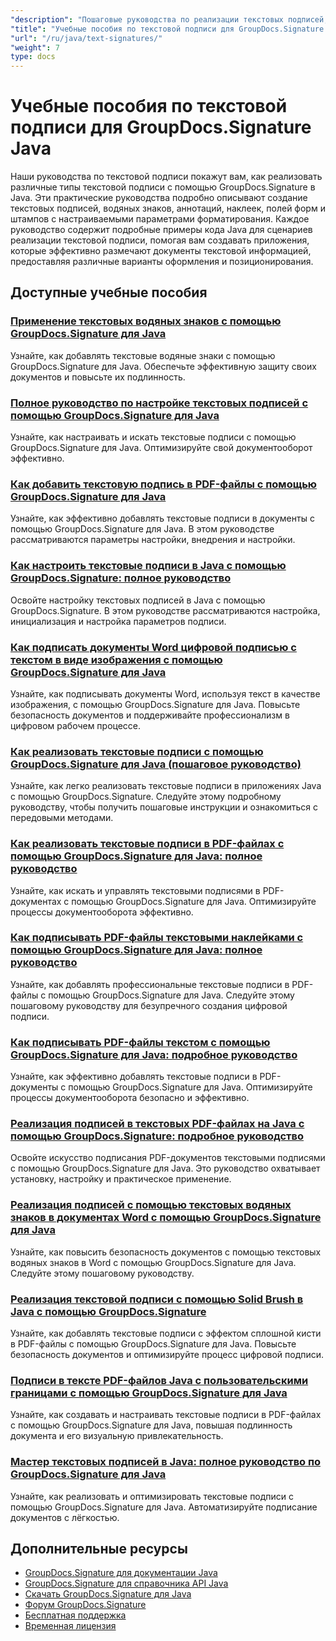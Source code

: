 ```yaml
---
"description": "Пошаговые руководства по реализации текстовых подписей, аннотаций, водяных знаков и текстовой маркировки документов с помощью GroupDocs.Signature для Java."
"title": "Учебные пособия по текстовой подписи для GroupDocs.Signature Java"
"url": "/ru/java/text-signatures/"
"weight": 7
type: docs
---
```

# Учебные пособия по текстовой подписи для GroupDocs.Signature Java

Наши руководства по текстовой подписи покажут вам, как реализовать различные типы текстовой подписи с помощью GroupDocs.Signature в Java. Эти практические руководства подробно описывают создание текстовых подписей, водяных знаков, аннотаций, наклеек, полей форм и штампов с настраиваемыми параметрами форматирования. Каждое руководство содержит подробные примеры кода Java для сценариев реализации текстовой подписи, помогая вам создавать приложения, которые эффективно размечают документы текстовой информацией, предоставляя различные варианты оформления и позиционирования.

## Доступные учебные пособия

### [Применение текстовых водяных знаков с помощью GroupDocs.Signature для Java](./apply-text-watermark-signature-groupdocs-java/)
Узнайте, как добавлять текстовые водяные знаки с помощью GroupDocs.Signature для Java. Обеспечьте эффективную защиту своих документов и повысьте их подлинность.

### [Полное руководство по настройке текстовых подписей с помощью GroupDocs.Signature для Java](./guide-setting-up-text-signatures-groupdocs-signature-java/)
Узнайте, как настраивать и искать текстовые подписи с помощью GroupDocs.Signature для Java. Оптимизируйте свой документооборот эффективно.

### [Как добавить текстовую подпись в PDF-файлы с помощью GroupDocs.Signature для Java](./groupdocs-signature-java-add-text-signature/)
Узнайте, как эффективно добавлять текстовые подписи в документы с помощью GroupDocs.Signature для Java. В этом руководстве рассматриваются параметры настройки, внедрения и настройки.

### [Как настроить текстовые подписи в Java с помощью GroupDocs.Signature: полное руководство](./configure-text-signatures-java-groupdocs-signature/)
Освойте настройку текстовых подписей в Java с помощью GroupDocs.Signature. В этом руководстве рассматриваются настройка, инициализация и настройка параметров подписи.

### [Как подписать документы Word цифровой подписью с текстом в виде изображения с помощью GroupDocs.Signature для Java](./sign-word-docs-text-image-groupdocs-java/)
Узнайте, как подписывать документы Word, используя текст в качестве изображения, с помощью GroupDocs.Signature для Java. Повысьте безопасность документов и поддерживайте профессионализм в цифровом рабочем процессе.

### [Как реализовать текстовые подписи с помощью GroupDocs.Signature для Java (пошаговое руководство)](./implement-text-signatures-groupdocs-java/)
Узнайте, как легко реализовать текстовые подписи в приложениях Java с помощью GroupDocs.Signature. Следуйте этому подробному руководству, чтобы получить пошаговые инструкции и ознакомиться с передовыми методами.

### [Как реализовать текстовые подписи в PDF-файлах с помощью GroupDocs.Signature для Java: полное руководство](./groupdocs-signature-java-text-signatures-pdf/)
Узнайте, как искать и управлять текстовыми подписями в PDF-документах с помощью GroupDocs.Signature для Java. Оптимизируйте процессы документооборота эффективно.

### [Как подписывать PDF-файлы текстовыми наклейками с помощью GroupDocs.Signature для Java: полное руководство](./groupdocs-signature-java-pdf-text-sticker/)
Узнайте, как добавлять профессиональные текстовые подписи в PDF-файлы с помощью GroupDocs.Signature для Java. Следуйте этому пошаговому руководству для безупречного создания цифровой подписи.

### [Как подписывать PDF-файлы текстом с помощью GroupDocs.Signature для Java: подробное руководство](./sign-pdf-text-groupdocs-signature-java/)
Узнайте, как эффективно добавлять текстовые подписи в PDF-документы с помощью GroupDocs.Signature для Java. Оптимизируйте процессы документооборота безопасно и эффективно.

### [Реализация подписей в текстовых PDF-файлах на Java с помощью GroupDocs.Signature: подробное руководство](./pdf-text-signatures-java-groupdocs-signature/)
Освойте искусство подписания PDF-документов текстовыми подписями с помощью GroupDocs.Signature для Java. Это руководство охватывает установку, настройку и практическое применение.

### [Реализация подписей с помощью текстовых водяных знаков в документах Word с помощью GroupDocs.Signature для Java](./implement-text-watermark-signature-word-documents-groupdocs-java/)
Узнайте, как повысить безопасность документов с помощью текстовых водяных знаков в Word с помощью GroupDocs.Signature для Java. Следуйте этому пошаговому руководству.

### [Реализация текстовой подписи с помощью Solid Brush в Java с помощью GroupDocs.Signature](./groupdocs-signature-java-text-solid-brush/)
Узнайте, как добавлять текстовые подписи с эффектом сплошной кисти в PDF-файлы с помощью GroupDocs.Signature для Java. Повысьте безопасность документов и оптимизируйте процесс цифровой подписи.

### [Подписи в тексте PDF-файлов Java с пользовательскими границами с помощью GroupDocs.Signature для Java](./java-pdf-text-signatures-groupdocs-custom-borders/)
Узнайте, как создавать и настраивать текстовые подписи в PDF-файлах с помощью GroupDocs.Signature для Java, повышая подлинность документа и его визуальную привлекательность.

### [Мастер текстовых подписей в Java: полное руководство по GroupDocs.Signature для Java](./groupdocs-signature-java-text-signatures-guide/)
Узнайте, как реализовать и оптимизировать текстовые подписи с помощью GroupDocs.Signature для Java. Автоматизируйте подписание документов с лёгкостью.

## Дополнительные ресурсы

- [GroupDocs.Signature для документации Java](https://docs.groupdocs.com/signature/java/)
- [GroupDocs.Signature для справочника API Java](https://reference.groupdocs.com/signature/java/)
- [Скачать GroupDocs.Signature для Java](https://releases.groupdocs.com/signature/java/)
- [Форум GroupDocs.Signature](https://forum.groupdocs.com/c/signature)
- [Бесплатная поддержка](https://forum.groupdocs.com/)
- [Временная лицензия](https://purchase.groupdocs.com/temporary-license/)